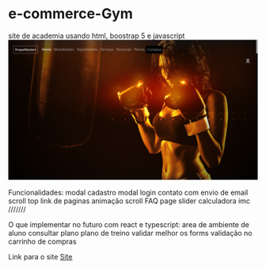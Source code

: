 # e-commerce-Gym
 site de academia usando html, boostrap 5 e javascript
 <img src="Captura de Tela (557).png">

 Funcionalidades:
 modal cadastro
 modal login
 contato com envio de email
 scroll top
 link de paginas
 animação scroll
 FAQ page
 slider
 calculadora imc
///////

O que implementar no futuro com react e typescript:
area de ambiente de aluno 
consultar plano
plano de treino
validar melhor os forms
validação no carrinho de compras


Link para o site
<a href="https://miguelluisdev.github.io/e-commerce-Gym/" >Site</a>